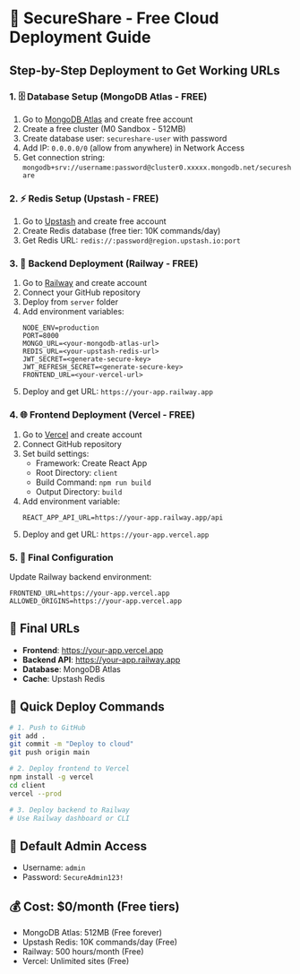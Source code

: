 # 🚀 SecureShare - Free Cloud Deployment Guide

## Step-by-Step Deployment to Get Working URLs

### 1. 🗄️ Database Setup (MongoDB Atlas - FREE)

1. Go to [MongoDB Atlas](https://www.mongodb.com/atlas) and create free account
2. Create a free cluster (M0 Sandbox - 512MB)
3. Create database user: `secureshare-user` with password
4. Add IP: `0.0.0.0/0` (allow from anywhere) in Network Access
5. Get connection string: `mongodb+srv://username:password@cluster0.xxxxx.mongodb.net/secureshare`

### 2. ⚡ Redis Setup (Upstash - FREE)

1. Go to [Upstash](https://upstash.com/) and create free account
2. Create Redis database (free tier: 10K commands/day)
3. Get Redis URL: `redis://:password@region.upstash.io:port`

### 3. 🚀 Backend Deployment (Railway - FREE)

1. Go to [Railway](https://railway.app/) and create account
2. Connect your GitHub repository
3. Deploy from `server` folder
4. Add environment variables:
   ```
   NODE_ENV=production
   PORT=8000
   MONGO_URL=<your-mongodb-atlas-url>
   REDIS_URL=<your-upstash-redis-url>
   JWT_SECRET=<generate-secure-key>
   JWT_REFRESH_SECRET=<generate-secure-key>
   FRONTEND_URL=<your-vercel-url>
   ```
5. Deploy and get URL: `https://your-app.railway.app`

### 4. 🌐 Frontend Deployment (Vercel - FREE)

1. Go to [Vercel](https://vercel.com/) and create account
2. Connect GitHub repository
3. Set build settings:
   - Framework: Create React App
   - Root Directory: `client`
   - Build Command: `npm run build`
   - Output Directory: `build`
4. Add environment variable:
   ```
   REACT_APP_API_URL=https://your-app.railway.app/api
   ```
5. Deploy and get URL: `https://your-app.vercel.app`

### 5. 🔧 Final Configuration

Update Railway backend environment:
```
FRONTEND_URL=https://your-app.vercel.app
ALLOWED_ORIGINS=https://your-app.vercel.app
```

## 🎉 Final URLs

- **Frontend**: https://your-app.vercel.app
- **Backend API**: https://your-app.railway.app
- **Database**: MongoDB Atlas
- **Cache**: Upstash Redis

## 📱 Quick Deploy Commands

```bash
# 1. Push to GitHub
git add .
git commit -m "Deploy to cloud"
git push origin main

# 2. Deploy frontend to Vercel
npm install -g vercel
cd client
vercel --prod

# 3. Deploy backend to Railway
# Use Railway dashboard or CLI
```

## 🔑 Default Admin Access

- Username: `admin`
- Password: `SecureAdmin123!`

## 💰 Cost: $0/month (Free tiers)
- MongoDB Atlas: 512MB (Free forever)
- Upstash Redis: 10K commands/day (Free)
- Railway: 500 hours/month (Free)
- Vercel: Unlimited sites (Free) 